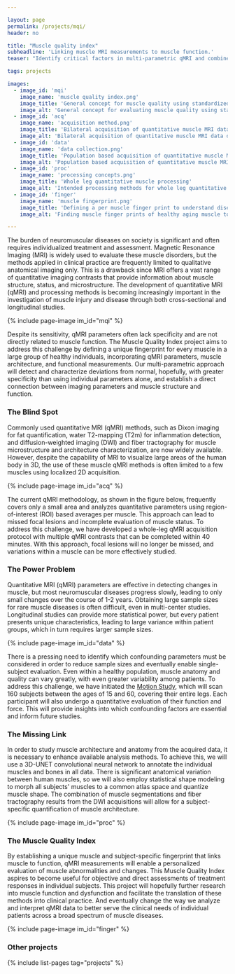 ```yaml
---

layout: page
permalink: /projects/mqi/
header: no

title: "Muscle quality index"
subheadline: 'Linking muscle MRI measurements to muscle function.'
teaser: "Identify critical factors in multi-parametric qMRI and combine them into a Muscle Quality Index linked to muscle force and function"

tags: projects

images:
  - image_id: 'mqi'
    image_name: 'muscle quality index.png'
    image_title: 'General concept for muscle quality using standardized analysis of quantitative MRI data'
    image_alt: 'General concept for evaluating muscle quality using standardized analysis of quantitative MRI data' 
  - image_id: 'acq'
    image_name: 'acquisition method.png'
    image_title: 'Bilateral acquisition of quantitative muscle MRI data of the whole leg'
    image_alt: 'Bilateral acquisition of quantitative muscle MRI data of the whole leg' 
  - image_id: 'data'
    image_name: 'data collection.png'
    image_title: 'Population based acquisition of quantitative muscle MRI data in normal aging population'
    image_alt: 'Population based acquisition of quantitative muscle MRI data in normal aging population' 
  - image_id: 'proc'
    image_name: 'processing concepts.png'
    image_title: 'Whole leg quantitative muscle processing'
    image_alt: 'Intended processing methods for whole leg quantitative muscle MRI data' 
  - image_id: 'finger'
    image_name: 'muscle fingerprint.png'
    image_title: 'Defining a per muscle finger print to understand disease'
    image_alt: 'Finding muscle finger prints of healthy aging muscle to better understand disease' 

---
```


The burden of neuromuscular diseases on society is significant and often requires individualized treatment and assessment. Magnetic Resonance Imaging (MRI) is widely used to evaluate these muscle disorders, but the methods applied in clinical practice are frequently limited to qualitative anatomical imaging only. This is a drawback since MRI offers a vast range of quantitative imaging contrasts that provide information about muscle structure, status, and microstructure. The development of quantitative MRI (qMRI) and processing methods is becoming increasingly important in the investigation of muscle injury and disease through both cross-sectional and longitudinal studies.

{% include page-image im_id="mqi" %}

Despite its sensitivity, qMRI parameters often lack specificity and are not directly related to muscle function. The Muscle Quality Index project aims to address this challenge by defining a unique fingerprint for every muscle in a large group of healthy individuals, incorporating qMRI parameters, muscle architecture, and functional measurements. Our multi-parametric approach will detect and characterize deviations from normal, hopefully, with greater specificity than using individual parameters alone, and establish a direct connection between imaging parameters and muscle structure and function.

### The Blind Spot

Commonly used quantitative MRI (qMRI) methods, such as Dixon imaging for fat quantification, water T2-mapping (T2m) for inflammation detection, and diffusion-weighted imaging (DWI) and fiber tractography for muscle microstructure and architecture characterization, are now widely available. However, despite the capability of MRI to visualize large areas of the human body in 3D, the use of these muscle qMRI methods is often limited to a few muscles using localized 2D acquisition.

{% include page-image im_id="acq" %}

The current qMRI methodology, as shown in the figure below, frequently covers only a small area and analyzes quantitative parameters using region-of-interest (ROI) based averages per muscle. This approach can lead to missed focal lesions and incomplete evaluation of muscle status. To address this challenge, we have developed a whole-leg qMRI acquisition protocol with multiple qMRI contrasts that can be completed within 40 minutes. With this approach, focal lesions will no longer be missed, and variations within a muscle can be more effectively studied.

### The Power Problem

Quantitative MRI (qMRI) parameters are effective in detecting changes in muscle, but most neuromuscular diseases progress slowly, leading to only small changes over the course of 1-2 years. Obtaining large sample sizes for rare muscle diseases is often difficult, even in multi-center studies. Longitudinal studies can provide more statistical power, but every patient presents unique characteristics, leading to large variance within patient groups, which in turn requires larger sample sizes.

{% include page-image im_id="data" %}

There is a pressing need to identify which confounding parameters must be considered in order to reduce sample sizes and eventually enable single-subject evaluation. Even within a healthy population, muscle anatomy and quality can vary greatly, with even greater variability among patients. To address this challenge, we have initiated the [Motion Study](https://www.muscle-atlas.org/projects/motion/), which will scan 160 subjects between the ages of 15 and 60, covering their entire legs. Each participant will also undergo a quantitative evaluation of their function and force. This will provide insights into which confounding factors are essential and inform future studies.

### The Missing Link

In order to study muscle architecture and anatomy from the acquired data, it is necessary to enhance available analysis methods. To achieve this, we will use a 3D-UNET convolutional neural network to annotate the individual muscles and bones in all data. There is significant anatomical variation between human muscles, so we will also employ statistical shape modeling to morph all subjects' muscles to a common atlas space and quantize muscle shape. The combination of muscle segmentations and fiber tractography results from the DWI acquisitions will allow for a subject-specific quantification of muscle architecture.

{% include page-image im_id="proc" %}

### The Muscle Quality Index

By establishing a unique muscle and subject-specific fingerprint that links muscle to function, qMRI measurements will enable a personalized evaluation of muscle abnormalities and changes. This Muscle Quality Index aspires to become useful for objective and direct assessments of treatment responses in individual subjects. This project will hopefully further research into muscle function and dysfunction and facilitate the translation of these methods into clinical practice. And eventually change the way we analyze and interpret qMRI data to better serve the clinical needs of individual patients across a broad spectrum of muscle diseases.

{% include page-image im_id="finger" %}

### Other projects

{% include list-pages tag="projects" %}
